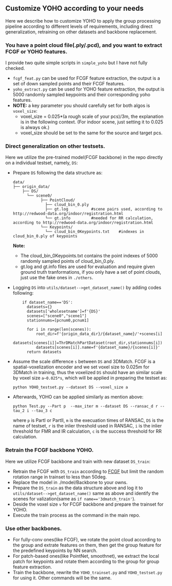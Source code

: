 ## Customize YOHO according to your needs
Here we describe how to customize YOHO to apply the group processing pipeline according to different levels of requirements, including direct generalization, retraining on other datasets and backbone replacement.
### You have a point cloud file(.ply/.pcd), and you want to extract FCGF or YOHO features.
  I provide two quite simple scripts in ```simple_yoho``` but I have not fully checked.
  - ```fcgf_feat.py``` can be used for FCGF feature extraction, the output is a set of down sampled points and their FCGF features.
  - ```yoho_extract.py``` can be used for YOHO feature extraction, the output is 5000 randomly sampled keypoints and their corresponding yoho features.
  - **NOTE:** a key parameter you should carefully set for both algos is ```voxel_size```:
    - voxel_size = 0.025*(a rough scale of your pcs)/3m, the explanation is in the following context. (For indoor scene, just setting it to 0.025 is always ok.)
    - voxel_size should be set to the same for the source and target pcs.

### Direct generalization on other testsets.
  Here we utilize the pre-trained model(FCGF backbone) in the repo directly on a individual testset, namely, ```DS```:
  - Prepare ```DS``` following the data structure as:
    ```
    data/
    ├── origin_data/
        ├── DS/
          └── scene0/
                ├── PointCloud/
                  ├── cloud_bin_0.ply
                  ├── gt.log          #scene pairs used, according to http://redwood-data.org/indoor/registration.html
                  └── gt.info         #needed for RR calculation, according to http://redwood-data.org/indoor/registration.html
                └── Keypoints/
                  └── cloud_bin_0Keypoints.txt    #indexes in cloud_bin_0.ply of keypoints
    ```
    **Note:**
    - The cloud_bin_0Keypoints.txt contains the point indexes of 5000 randomly sampled points of cloud_bin_0.ply.
    - gt.log and gt.info files are used for evaluation and require given ground truth tranformations, if you only have a set of point clouds, just use the fake ones in ```./others```.
  - Logging ```DS``` into ```utils/dataset-->get_dataset_name()``` by adding codes following:
    ```
        if dataset_name=='DS':
          datasets={}
          datasets['wholesetname']=f'{DS}'
          scenes=["scene0","scene1"]
          stationnums=[pcnum0,pcnum1]
    
          for i in range(len(scenes)):
              root_dir=f'{origin_data_dir}/{dataset_name}/'+scenes[i]
              datasets[scenes[i]]=ThrDMatchPartDataset(root_dir,stationnums[i])
              datasets[scenes[i]].name=f'{dataset_name}/{scenes[i]}'
          return datasets
    ```
  - Assume the scale difference ```s``` between ```DS``` and 3DMatch. FCGF is a spatial-voxelization encoder and we set voxel size to 0.025m for 3DMatch in training, thus the voxelized ```DS``` should have an similar scale by voxel size ```a~0.025*s```, which will be applied in preparing the testset as:
    ```
    python YOHO_testset.py --dataset DS --voxel_size a
    ```

  - Afterwards, YOHO can be applied similarly as mention above:
    ```
    python Test.py --Part p  --max_iter m --dataset DS --ransac_d r --tau_2 i --tau_3 c
    ```
    where ```p``` is PartI or PartII, ```m``` is the execuation times of RANSAC, ```DS``` is the name of testset, ```r``` is the inlier threshold used in RANSAC, ```i``` is the inlier threshold for FMR and IR calculation, ```c``` is the success threshold for RR calculation.

### Retrain the FCGF backbone YOHO.
  Here we utilize FCGF backbone and train with new dataset ```DS_train```:
  - Retrain the FCGF with  ```DS_train``` according to [FCGF](https://github.com/chrischoy/FCGF) but limit the random rotation range in trainset to less than 50deg.
  - Replace the model in ./model/Backbone to your owns.
  - Prepare the ```DS_train``` as the data structure above and log it to ```utils/dataset-->get_dataset_name()``` same as above and identify the scenes for valization(same as ```if name=='3dmatch_train'```).
  - Deside the voxel size ```v``` for FCGF backbone and prepare the trainset for YOHO.
  - Execute the train process as the command in the main repo. 


### Use other backbones.
  - For fully-conv ones(like FCGF), we rotate the point cloud according to the group and extrate features on them, then get the group feature for the predefined keypoints by NN search.
  - For patch-based ones(like PointNet, smoothnet), we extract the local patch for keypoints and rotate them according to the group for group feature extraction.
  - Train the backbone, rewrite the ```YOHO_trainset.py``` and ```YOHO_testset.py``` for using it. Other commands will be the same.